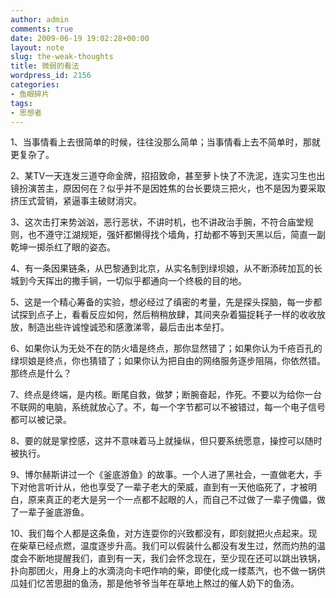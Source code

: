 ```yaml
---
author: admin
comments: true
date: 2009-06-19 19:02:28+00:00
layout: note
slug: the-weak-thoughts
title: 微弱的看法
wordpress_id: 2156
categories:
- 鱼眼碎片
tags:
- 思想者
---
```


1、当事情看上去很简单的时候，往往没那么简单；当事情看上去不简单时，那就更复杂了。

2、某TV一天连发三道夺命金牌，招招致命，甚至萝卜快了不洗泥，连实习生也出镜扮演苦主，原因何在？似乎并不是因姓焦的台长要烧三把火，也不是因为要采取挤压式营销，紧逼事主破财消灾。

3、这次击打来势汹汹，恶行恶状，不讲时机，也不讲政治手腕，不符合庙堂规则，也不遵守江湖规矩，强奸都懒得找个墙角，打劫都不等到天黑以后，简直一副乾坤一掷杀红了眼的姿态。

4、有一条因果链条，从巴黎通到北京，从实名制到绿坝娘，从不断添砖加瓦的长城到今天挥出的撒手锏，一切似乎都通向一个终极的目的地。

5、这是一个精心筹备的实验，想必经过了缜密的考量，先是探头探脑，每一步都试探到点子上，看看反应如何，然后稍稍放肆，其间夹杂着猫捉耗子一样的收收放放，制造出些许诚惶诚恐和感激涕零，最后击出本垒打。

6、如果你认为无处不在的防火墙是终点，那你显然错了；如果你认为千疮百孔的绿坝娘是终点，你也猜错了；如果你认为把自由的网络服务逐步阻隔，你依然错。那终点是什么？

7、终点是终端，是内核。断尾自救，做梦；断腕奋起，作死。不要以为给你一台不联网的电脑，系统就放心了。不，每一个字节都可以不被错过，每一个电子信号都可以被记录。

8、要的就是掌控感，这并不意味着马上就操纵，但只要系统愿意，操控可以随时被执行。

9、博尔赫斯讲过一个《釜底游鱼》的故事。一个人进了黑社会，一直做老大，手下对他言听计从，他也享受了一辈子老大的荣威，直到有一天他临死了，才被明白，原来真正的老大是另一个一点都不起眼的人，而自己不过做了一辈子傀儡，做了一辈子釜底游鱼。

10、我们每个人都是这条鱼，对方连耍你的兴致都没有，即刻就把火点起来。现在柴草已经点燃，温度逐步升高。我们可以假装什么都没有发生过，然而灼热的温度会不断地提醒我们，直到有一天，我们会怀念现在，至少现在还可以跳出铁锅，扑向那团火，用身上的水滴浇向卡吧作响的柴，即使化成一缕蒸汽，也不做一锅供瓜娃们忆苦思甜的鱼汤，那是他爷爷当年在草地上熬过的催人奶下的鱼汤。

